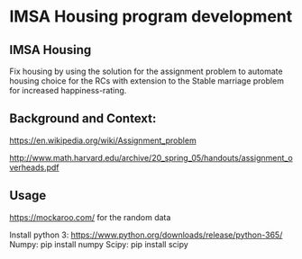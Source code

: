 # IMSA Housing program development

## IMSA Housing
Fix housing by using the solution for the assignment problem to automate housing choice for the RCs with extension to the Stable marriage problem for increased happiness-rating.

## Background and Context:
https://en.wikipedia.org/wiki/Assignment_problem

http://www.math.harvard.edu/archive/20_spring_05/handouts/assignment_overheads.pdf







## Usage
https://mockaroo.com/ for the random data

Install python 3: https://www.python.org/downloads/release/python-365/
Numpy: pip install numpy
Scipy: pip install scipy



